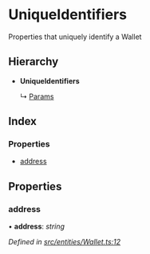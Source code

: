 # UniqueIdentifiers

Properties that uniquely identify a Wallet

## Hierarchy

* **UniqueIdentifiers**

  ↳ [Params](_entities_wallet_.params.md)

## Index

### Properties

* [address](_entities_wallet_.uniqueidentifiers.md#address)

## Properties

### address

• **address**: _string_

_Defined in_ [_src/entities/Wallet.ts:12_](https://github.com/PolymathNetwork/polymath-sdk/blob/e8bbc1e/src/entities/Wallet.ts#L12)


